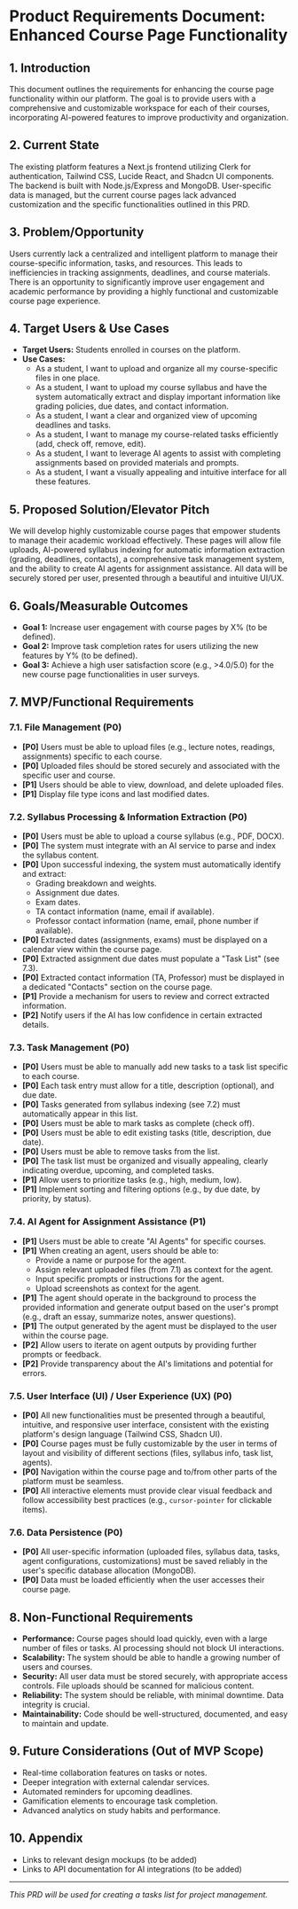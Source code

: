 # Product Requirements Document: Enhanced Course Page Functionality

## 1. Introduction

This document outlines the requirements for enhancing the course page functionality within our platform. The goal is to provide users with a comprehensive and customizable workspace for each of their courses, incorporating AI-powered features to improve productivity and organization.

## 2. Current State

The existing platform features a Next.js frontend utilizing Clerk for authentication, Tailwind CSS, Lucide React, and Shadcn UI components. The backend is built with Node.js/Express and MongoDB. User-specific data is managed, but the current course pages lack advanced customization and the specific functionalities outlined in this PRD.

## 3. Problem/Opportunity

Users currently lack a centralized and intelligent platform to manage their course-specific information, tasks, and resources. This leads to inefficiencies in tracking assignments, deadlines, and course materials. There is an opportunity to significantly improve user engagement and academic performance by providing a highly functional and customizable course page experience.

## 4. Target Users & Use Cases

- **Target Users:** Students enrolled in courses on the platform.
- **Use Cases:**
  - As a student, I want to upload and organize all my course-specific files in one place.
  - As a student, I want to upload my course syllabus and have the system automatically extract and display important information like grading policies, due dates, and contact information.
  - As a student, I want a clear and organized view of upcoming deadlines and tasks.
  - As a student, I want to manage my course-related tasks efficiently (add, check off, remove, edit).
  - As a student, I want to leverage AI agents to assist with completing assignments based on provided materials and prompts.
  - As a student, I want a visually appealing and intuitive interface for all these features.

## 5. Proposed Solution/Elevator Pitch

We will develop highly customizable course pages that empower students to manage their academic workload effectively. These pages will allow file uploads, AI-powered syllabus indexing for automatic information extraction (grading, deadlines, contacts), a comprehensive task management system, and the ability to create AI agents for assignment assistance. All data will be securely stored per user, presented through a beautiful and intuitive UI/UX.

## 6. Goals/Measurable Outcomes

- **Goal 1:** Increase user engagement with course pages by X% (to be defined).
- **Goal 2:** Improve task completion rates for users utilizing the new features by Y% (to be defined).
- **Goal 3:** Achieve a high user satisfaction score (e.g., >4.0/5.0) for the new course page functionalities in user surveys.

## 7. MVP/Functional Requirements

### 7.1. File Management (P0)

- **[P0]** Users must be able to upload files (e.g., lecture notes, readings, assignments) specific to each course.
- **[P0]** Uploaded files should be stored securely and associated with the specific user and course.
- **[P1]** Users should be able to view, download, and delete uploaded files.
- **[P1]** Display file type icons and last modified dates.

### 7.2. Syllabus Processing & Information Extraction (P0)

- **[P0]** Users must be able to upload a course syllabus (e.g., PDF, DOCX).
- **[P0]** The system must integrate with an AI service to parse and index the syllabus content.
- **[P0]** Upon successful indexing, the system must automatically identify and extract:
  - Grading breakdown and weights.
  - Assignment due dates.
  - Exam dates.
  - TA contact information (name, email if available).
  - Professor contact information (name, email, phone number if available).
- **[P0]** Extracted dates (assignments, exams) must be displayed on a calendar view within the course page.
- **[P0]** Extracted assignment due dates must populate a "Task List" (see 7.3).
- **[P0]** Extracted contact information (TA, Professor) must be displayed in a dedicated "Contacts" section on the course page.
- **[P1]** Provide a mechanism for users to review and correct extracted information.
- **[P2]** Notify users if the AI has low confidence in certain extracted details.

### 7.3. Task Management (P0)

- **[P0]** Users must be able to manually add new tasks to a task list specific to each course.
- **[P0]** Each task entry must allow for a title, description (optional), and due date.
- **[P0]** Tasks generated from syllabus indexing (see 7.2) must automatically appear in this list.
- **[P0]** Users must be able to mark tasks as complete (check off).
- **[P0]** Users must be able to edit existing tasks (title, description, due date).
- **[P0]** Users must be able to remove tasks from the list.
- **[P0]** The task list must be organized and visually appealing, clearly indicating overdue, upcoming, and completed tasks.
- **[P1]** Allow users to prioritize tasks (e.g., high, medium, low).
- **[P1]** Implement sorting and filtering options (e.g., by due date, by priority, by status).

### 7.4. AI Agent for Assignment Assistance (P1)

- **[P1]** Users must be able to create "AI Agents" for specific courses.
- **[P1]** When creating an agent, users should be able to:
  - Provide a name or purpose for the agent.
  - Assign relevant uploaded files (from 7.1) as context for the agent.
  - Input specific prompts or instructions for the agent.
  - Upload screenshots as context for the agent.
- **[P1]** The agent should operate in the background to process the provided information and generate output based on the user's prompt (e.g., draft an essay, summarize notes, answer questions).
- **[P1]** The output generated by the agent must be displayed to the user within the course page.
- **[P2]** Allow users to iterate on agent outputs by providing further prompts or feedback.
- **[P2]** Provide transparency about the AI's limitations and potential for errors.

### 7.5. User Interface (UI) / User Experience (UX) (P0)

- **[P0]** All new functionalities must be presented through a beautiful, intuitive, and responsive user interface, consistent with the existing platform's design language (Tailwind CSS, Shadcn UI).
- **[P0]** Course pages must be fully customizable by the user in terms of layout and visibility of different sections (files, syllabus info, task list, agents).
- **[P0]** Navigation within the course page and to/from other parts of the platform must be seamless.
- **[P0]** All interactive elements must provide clear visual feedback and follow accessibility best practices (e.g., `cursor-pointer` for clickable items).

### 7.6. Data Persistence (P0)

- **[P0]** All user-specific information (uploaded files, syllabus data, tasks, agent configurations, customizations) must be saved reliably in the user's specific database allocation (MongoDB).
- **[P0]** Data must be loaded efficiently when the user accesses their course page.

## 8. Non-Functional Requirements

- **Performance:** Course pages should load quickly, even with a large number of files or tasks. AI processing should not block UI interactions.
- **Scalability:** The system should be able to handle a growing number of users and courses.
- **Security:** All user data must be stored securely, with appropriate access controls. File uploads should be scanned for malicious content.
- **Reliability:** The system should be reliable, with minimal downtime. Data integrity is crucial.
- **Maintainability:** Code should be well-structured, documented, and easy to maintain and update.

## 9. Future Considerations (Out of MVP Scope)

- Real-time collaboration features on tasks or notes.
- Deeper integration with external calendar services.
- Automated reminders for upcoming deadlines.
- Gamification elements to encourage task completion.
- Advanced analytics on study habits and performance.

## 10. Appendix

- Links to relevant design mockups (to be added)
- Links to API documentation for AI integrations (to be added)

---

_This PRD will be used for creating a tasks list for project management._
